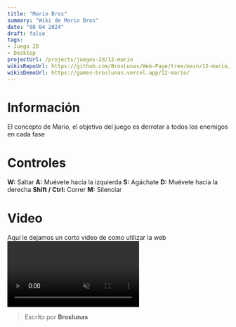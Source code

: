 ```yaml
---
title: "Mario Bros"
summary: "Wiki de Mario Bros"
date: "08 04 2024"
draft: false
tags:
- Juego 2D
- Desktop
projectUrl: /projects/juegos-2d/12-mario
wikisRepoUrl: https://github.com/BrosLunas/Web-Page/tree/main/12-mario/
wikisDemoUrl: https://games-broslunas.vercel.app/12-mario/
---
```

# Información
El concepto de Mario, el objetivo del juego es derrotar a todos los enemigos en cada fase

# Controles
<b>W:</b> Saltar
<b>A:</b> Muévete hacia la izquierda
<b>S:</b> Agáchate
<b>D:</b> Muévete hacia la derecha
<b>Shift / Ctrl:</b> Correr
<b>M:</b> Silenciar

# Video
Aquí le dejamos un corto video de como utilizar la web
<video class="container video" controls muted>
    <source src="/assets/video/gameplay/mario.mp4" type="video/mp4">
</video>

> Escrito por **Broslunas**
